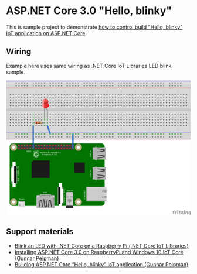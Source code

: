 # ASP.NET Core 3.0 "Hello, blinky"

This is sample project to demonstrate [how to control build "Hello, blinky" IoT application on ASP.NET Core](https://gunnarpeipman.com/aspnet/aspnet-core-hello-blinky/). 

## Wiring

Example here uses same wiring as .NET Core IoT Libraries LED blink sample.

![Wiring](rpi-led_bb.png)

## Support materials

* [Blink an LED with .NET Core on a Raspberry Pi (.NET Core IoT Libraries)](https://github.com/dotnet/iot/tree/master/samples/led-blink)
* [Installing ASP.NET Core 3.0 on RaspberryPi and Windows 10 IoT Core (Gunnar Peipman)](https://gunnarpeipman.com/iot/aspnet-core-3-on-windows-10-iot-core/)
* [Building ASP.NET Core “Hello, blinky” IoT application  (Gunnar Peipman)](https://gunnarpeipman.com/aspnet/aspnet-core-hello-blinky/)
